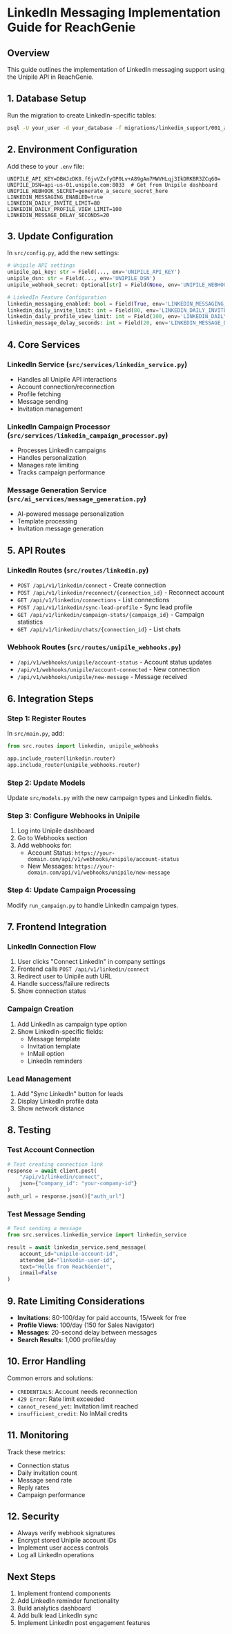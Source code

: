 # LinkedIn Messaging Implementation Guide for ReachGenie

## Overview
This guide outlines the implementation of LinkedIn messaging support using the Unipile API in ReachGenie.

## 1. Database Setup

Run the migration to create LinkedIn-specific tables:
```bash
psql -U your_user -d your_database -f migrations/linkedin_support/001_add_linkedin_support.sql
```

## 2. Environment Configuration

Add these to your `.env` file:
```env
UNIPILE_API_KEY=DBWJzDK8.f6jvVZxfyOP0Lv+A89gAm7MWVHLqj3IkDRKBR3ZCq60=
UNIPILE_DSN=api-us-01.unipile.com:8033  # Get from Unipile dashboard
UNIPILE_WEBHOOK_SECRET=generate_a_secure_secret_here
LINKEDIN_MESSAGING_ENABLED=true
LINKEDIN_DAILY_INVITE_LIMIT=80
LINKEDIN_DAILY_PROFILE_VIEW_LIMIT=100
LINKEDIN_MESSAGE_DELAY_SECONDS=20
```

## 3. Update Configuration

In `src/config.py`, add the new settings:
```python
# Unipile API settings
unipile_api_key: str = Field(..., env='UNIPILE_API_KEY')
unipile_dsn: str = Field(..., env='UNIPILE_DSN')
unipile_webhook_secret: Optional[str] = Field(None, env='UNIPILE_WEBHOOK_SECRET')

# LinkedIn Feature Configuration
linkedin_messaging_enabled: bool = Field(True, env='LINKEDIN_MESSAGING_ENABLED')
linkedin_daily_invite_limit: int = Field(80, env='LINKEDIN_DAILY_INVITE_LIMIT')
linkedin_daily_profile_view_limit: int = Field(100, env='LINKEDIN_DAILY_PROFILE_VIEW_LIMIT')
linkedin_message_delay_seconds: int = Field(20, env='LINKEDIN_MESSAGE_DELAY_SECONDS')
```

## 4. Core Services

### LinkedIn Service (`src/services/linkedin_service.py`)
- Handles all Unipile API interactions
- Account connection/reconnection
- Profile fetching
- Message sending
- Invitation management

### LinkedIn Campaign Processor (`src/services/linkedin_campaign_processor.py`)
- Processes LinkedIn campaigns
- Handles personalization
- Manages rate limiting
- Tracks campaign performance

### Message Generation Service (`src/ai_services/message_generation.py`)
- AI-powered message personalization
- Template processing
- Invitation message generation

## 5. API Routes

### LinkedIn Routes (`src/routes/linkedin.py`)
- `POST /api/v1/linkedin/connect` - Create connection
- `POST /api/v1/linkedin/reconnect/{connection_id}` - Reconnect account
- `GET /api/v1/linkedin/connections` - List connections
- `POST /api/v1/linkedin/sync-lead-profile` - Sync lead profile
- `GET /api/v1/linkedin/campaign-stats/{campaign_id}` - Campaign statistics
- `GET /api/v1/linkedin/chats/{connection_id}` - List chats

### Webhook Routes (`src/routes/unipile_webhooks.py`)
- `/api/v1/webhooks/unipile/account-status` - Account status updates
- `/api/v1/webhooks/unipile/account-connected` - New connection
- `/api/v1/webhooks/unipile/new-message` - Message received

## 6. Integration Steps

### Step 1: Register Routes
In `src/main.py`, add:
```python
from src.routes import linkedin, unipile_webhooks

app.include_router(linkedin.router)
app.include_router(unipile_webhooks.router)
```

### Step 2: Update Models
Update `src/models.py` with the new campaign types and LinkedIn fields.

### Step 3: Configure Webhooks in Unipile
1. Log into Unipile dashboard
2. Go to Webhooks section
3. Add webhooks for:
   - Account Status: `https://your-domain.com/api/v1/webhooks/unipile/account-status`
   - New Messages: `https://your-domain.com/api/v1/webhooks/unipile/new-message`

### Step 4: Update Campaign Processing
Modify `run_campaign.py` to handle LinkedIn campaign types.

## 7. Frontend Integration

### LinkedIn Connection Flow
1. User clicks "Connect LinkedIn" in company settings
2. Frontend calls `POST /api/v1/linkedin/connect`
3. Redirect user to Unipile auth URL
4. Handle success/failure redirects
5. Show connection status

### Campaign Creation
1. Add LinkedIn as campaign type option
2. Show LinkedIn-specific fields:
   - Message template
   - Invitation template
   - InMail option
   - LinkedIn reminders

### Lead Management
1. Add "Sync LinkedIn" button for leads
2. Display LinkedIn profile data
3. Show network distance

## 8. Testing

### Test Account Connection
```python
# Test creating connection link
response = await client.post(
    "/api/v1/linkedin/connect",
    json={"company_id": "your-company-id"}
)
auth_url = response.json()["auth_url"]
```

### Test Message Sending
```python
# Test sending a message
from src.services.linkedin_service import linkedin_service

result = await linkedin_service.send_message(
    account_id="unipile-account-id",
    attendee_id="linkedin-user-id",
    text="Hello from ReachGenie!",
    inmail=False
)
```

## 9. Rate Limiting Considerations

- **Invitations**: 80-100/day for paid accounts, 15/week for free
- **Profile Views**: 100/day (150 for Sales Navigator)
- **Messages**: 20-second delay between messages
- **Search Results**: 1,000 profiles/day

## 10. Error Handling

Common errors and solutions:
- `CREDENTIALS`: Account needs reconnection
- `429 Error`: Rate limit exceeded
- `cannot_resend_yet`: Invitation limit reached
- `insufficient_credit`: No InMail credits

## 11. Monitoring

Track these metrics:
- Connection status
- Daily invitation count
- Message send rate
- Reply rates
- Campaign performance

## 12. Security

- Always verify webhook signatures
- Encrypt stored Unipile account IDs
- Implement user access controls
- Log all LinkedIn operations

## Next Steps

1. Implement frontend components
2. Add LinkedIn reminder functionality
3. Build analytics dashboard
4. Add bulk lead LinkedIn sync
5. Implement LinkedIn post engagement features
